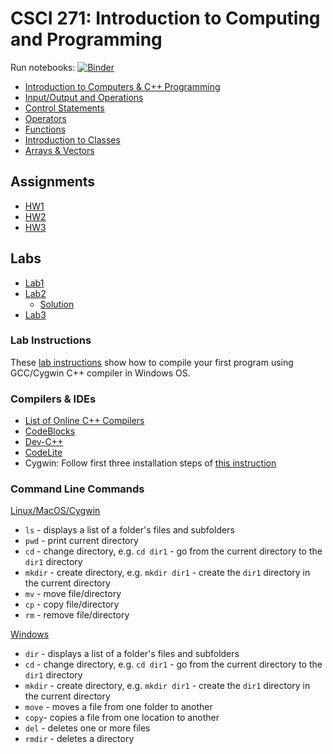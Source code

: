 # CSCI 271: Introduction to Computing and Programming

Run notebooks: [![Binder](https://mybinder.org/badge.svg)](https://mybinder.org/v2/gh/wildart/CSCI271/master?filepath=notebooks)

- [Introduction to Computers & C++ Programming](https://nbviewer.jupyter.org/github/wildart/CSCI271/blob/master/notebooks/Introduction-to-Computers-and-Programming.ipynb)
- [Input/Output and Operations](https://nbviewer.jupyter.org/github/wildart/CSCI271/blob/master/notebooks/Input-Output-and-Operations.ipynb)
- [Control Statements](https://nbviewer.jupyter.org/github/wildart/CSCI271/blob/master/notebooks/Control-Statements.ipynb)
- [Operators](docs/Operators.md)
- [Functions](docs/Functions.md)
- [Introduction to Classes](docs/Introduction-to-Classes.md)
- [Arrays & Vectors](docs/Arrays.md)

## Assignments

- [HW1](assign/hw01.md)
- [HW2](assign/hw02.md)
- [HW3](assign/hw03.md)

## Labs

- [Lab1](assign/lab01.md)
- [Lab2](assign/lab02.md)
  - [Solution](assign/lab02-ans.md)
- [Lab3](assign/lab03.md)

### Lab Instructions

These [lab instructions](docs/First-lab-instructions.md) show how to compile your first program using GCC/Cygwin C++ compiler in Windows OS.

### Compilers & IDEs

- [List of Online C++ Compilers](https://arnemertz.github.io/online-compilers/)
- [CodeBlocks](http://www.codeblocks.org/)
- [Dev-C++](https://www.bloodshed.net/devcpp.html)
- [CodeLite](https://codelite.org/)
- Cygwin: Follow first three installation steps of [this instruction](https://warwick.ac.uk/fac/sci/moac/people/students/peter_cock/cygwin/)

### Command Line Commands

[Linux/MacOS/Cygwin](https://ss64.com/bash/)

- `ls` - displays a list of a folder's files and subfolders
- `pwd` - print current directory
- `cd` - change directory, e.g. `cd dir1` - go from the current directory to the `dir1` directory
- `mkdir` - create directory, e.g. `mkdir dir1` - create the `dir1` directory in the current directory
- `mv` - move file/directory
- `cp` - copy file/directory
- `rm` - remove file/directory

[Windows](https://ss64.com/nt/)

- `dir` - displays a list of a folder's files and subfolders
- `cd` - change directory, e.g. `cd dir1` - go from the current directory to the `dir1` directory
- `mkdir` - create directory, e.g. `mkdir dir1` - create the `dir1` directory in the current directory
- `move` - moves a file from one folder to another
- `copy`- copies a file from one location to another
- `del` - deletes one or more files
- `rmdir` - deletes a directory
